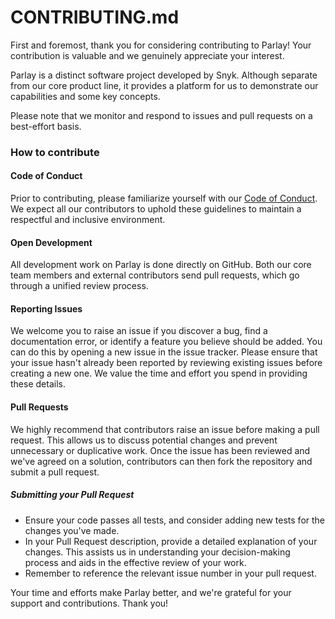 # CONTRIBUTING.md

First and foremost, thank you for considering contributing to Parlay! Your contribution is valuable and we genuinely appreciate your interest. 

Parlay is a distinct software project developed by Snyk. Although separate from our core product line, it provides a platform for us to demonstrate our capabilities and some key concepts. 

Please note that we monitor and respond to issues and pull requests on a best-effort basis. 

### How to contribute

#### Code of Conduct

Prior to contributing, please familiarize yourself with our [Code of Conduct](CODE_OF_CONDUCT.md). We expect all our contributors to uphold these guidelines to maintain a respectful and inclusive environment.

#### Open Development

All development work on Parlay is done directly on GitHub. Both our core team members and external contributors send pull requests, which go through a unified review process.

#### Reporting Issues

We welcome you to raise an issue if you discover a bug, find a documentation error, or identify a feature you believe should be added. You can do this by opening a new issue in the issue tracker. Please ensure that your issue hasn't already been reported by reviewing existing issues before creating a new one. We value the time and effort you spend in providing these details.

#### Pull Requests

We highly recommend that contributors raise an issue before making a pull request. This allows us to discuss potential changes and prevent unnecessary or duplicative work. Once the issue has been reviewed and we've agreed on a solution, contributors can then fork the repository and submit a pull request.

##### Submitting your Pull Request

- Ensure your code passes all tests, and consider adding new tests for the changes you've made.
- In your Pull Request description, provide a detailed explanation of your changes. This assists us in understanding your decision-making process and aids in the effective review of your work.
- Remember to reference the relevant issue number in your pull request.

Your time and efforts make Parlay better, and we're grateful for your support and contributions. Thank you!
